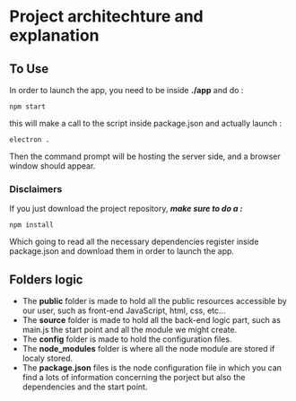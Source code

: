 # Project architechture and explanation

## To Use
In order to launch the app, you need to be inside **./app** and do :
```
npm start
```
this will make a call to the script inside package.json and actually launch :
```
electron .
```
Then the command prompt will be hosting the server side, and a browser window should appear.

### Disclaimers
If you just download the project repository, **_make sure to do a :_**
```
npm install
```
Which going to read all the necessary dependencies register inside package.json and download them in order to launch the app.

## Folders logic
- The **public** folder is made to hold all the public resources accessible by our user, such as front-end JavaScript, html, css, etc...
- The **source** folder is made to hold all the back-end logic part, such as main.js the start point and all the module we might create.
- The **config** folder is made to hold the configuration files.
- The **node_modules** folder is where all the node module are stored if localy stored.
- The **package.json** files is the node configuration file in which you can find a lots of information concerning the porject but also the dependencies and the start point.
